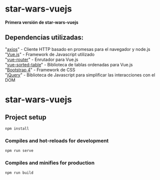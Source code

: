 # star-wars-vuejs
__Primera versión de star-wars-vuejs__   
   
## Dependencias utilizadas:   
   
  "[axios](https://github.com/axios/axios)" - Cliente HTTP basado en promesas para el navegador y node.js     
  "[Vue.js](https://vuejs.org/)" - Framework de Javascript utilizado   
  "[vue-router](https://router.vuejs.org/)" - Enrutador para Vue.js   
  "[vue-sorted-table](https://github.com/BernhardtD/vue-sorted-table)" - Biblioteca de tablas ordenadas para Vue.js   
  "[Bootstrap 4](https://blog.getbootstrap.com/2019/11/28/bootstrap-4-4-1/)" - Framework de CSS    
  "[jQuery](https://jquery.com/)" - Biblioteca de Javascript para simplificar las interacciones con el DOM   

# star-wars-vuejs

## Project setup
```
npm install
```

### Compiles and hot-reloads for development
```
npm run serve
```

### Compiles and minifies for production
```
npm run build
```

